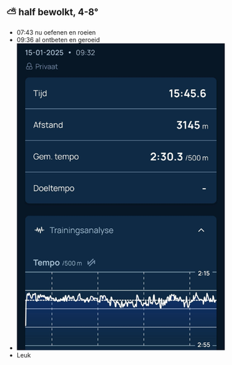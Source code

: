 ##  ⛅ half bewolkt, 4-8°
- 07:43 nu oefenen en roeien
- 09:36 al ontbeten en geroeid
- ![2025-01-15-09-37-12.jpeg](../assets/2025-01-15-09-37-12.jpeg)
- Leuk